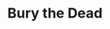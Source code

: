 ---
title: Bury the Dead
year: 1938
opening_date: 1938-03-01
closing_date: 1938-03-03
layout: productions
featured_image: 
image_caption:
image_credit:
playbill: 
category: 
Theatre: Theatre Jacksonville
Venue: Little Theatre
cast:
  1st General: Slocum Ball
  1st Soldier: Raymond C. Winstead
  2nd General: W.H. Moore
  2nd Soldier: Bob Beazlie
  3rd General: P.G. Camp
  3rd Soldier: J.A. Ward
  4th Soldier: Charles Luckie
  Bess Shelling: Evelyn B. Cox
  Bevins: Charles Luckie
  Captain: Richard Hollahan
  Chaplain: J.Y. Cabaniss
  Charley: Kenneth Godschalk
  Doctor: William F. Blois
  Editor: Wilbur Jobe
  Joan Burke: Hannah Phillips
  Julia Blake: Mrs. Everett Dwight
  Katherine Driscoll: Katherine Browne
  Martha Webster: Mrs. Louis Joel
  Mrs. Dean: Mrs. R.M. Caldwell, Jr.
  Newsboy: John Perry
  Private Dean: Everett Dwight
  Private Driscoll: William DeHoff
  Private Levy: Basil Dewitt
  Private Morgan: Neal Tyler, Jr.
  Private Schelling: William Frazier
  Private Webster: John R. Castine
  Reporter: E.S. Black
  Sergeant: Roy Meischner
crew:
  Director: Martin Sack
  Props: Maxine Swisher
  Staging, Sound, Electrical Effects:
    - Bob Wolfe
    - Earl DeFlorin
    - Herbert Swisher
    - Martin Sack
    - Roy Hill
orchestra:
external_links:
---